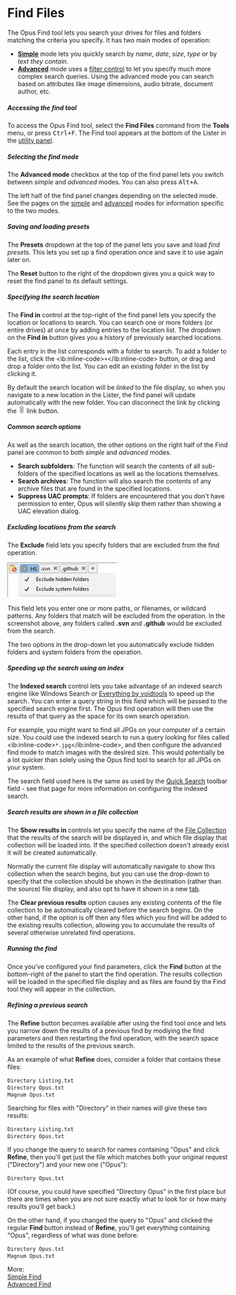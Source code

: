 # Find Files

The Opus Find tool lets you search your drives for files and folders matching the criteria you specify. It has two main modes of operation:

- **[Simple](/Manual/basic_concepts/searching_and_filtering/find_files/simple_find.md)** mode lets you quickly search by *name*, *date*, *size*, *type* or by *text they contain*.
- **[Advanced](/Manual/basic_concepts/searching_and_filtering/find_files/advanced_find/RAEDME.md)** mode uses a [filter control](/Manual/file_operations/filtered_operations/RAEDME.md) to let you specify much more complex search queries. Using the advanced mode you can search based on attributes like image dimensions, audio bitrate, document author, etc.

##### Accessing the find tool

To access the Opus Find tool, select the **Find Files** command from the **Tools** menu, or press <kbd>Ctrl+F</kbd>. The Find tool appears at the bottom of the Lister in the [utility panel](../the_lister/utility_panel.md).

##### Selecting the find mode

The **Advanced mode** checkbox at the top of the find panel lets you switch between *simple* and *advanced* modes. You can also press <kbd>Alt+A</kbd>.

The left half of the find panel changes depending on the selected mode. See the pages on the [simple](/Manual/basic_concepts/searching_and_filtering/find_files/simple_find.md) and [advanced](/Manual/basic_concepts/searching_and_filtering/find_files/advanced_find/RAEDME.md) modes for information specific to the two modes.

##### Saving and loading presets

The **Presets** dropdown at the top of the panel lets you save and load *find presets*. This lets you set up a find operation once and save it to use again later on.

The **Reset** button to the right of the dropdown gives you a quick way to reset the find panel to its default settings.

##### Specifying the search location

The **Find in** control at the top-right of the find panel lets you specify the location or locations to search. You can search one or more folders (or entire drives) at once by adding entries to the location list. The dropdown on the **Find in** button gives you a history of previously searched locations.

Each entry in the list corresponds with a folder to search. To add a folder to the list, click the \<ib:inline-code\>`+`\</ib:inline-code\> button, or drag and drop a folder onto the list. You can edit an existing folder in the list by clicking it.

By default the search location will be *linked* to the file display, so when you navigate to a new location in the Lister, the find panel will update automatically with the new folder. You can disconnect the link by clicking the ![](/Manual/images/media/13/pathlink-linked.png) link button.

##### Common search options

As well as the search location, the other options on the right half of the Find panel are common to both *simple* and *advanced* modes.

- **Search subfolders**: The function will search the contents of all sub-folders of the specified locations as well as the locations themselves.
- **Search archives**: The function will also search the contents of any archive files that are found in the specified locations.
- **Suppress UAC prompts**: If folders are encountered that you don't have permission to enter, Opus will silently skip them rather than showing a UAC elevation dialog.

##### Excluding locations from the search

The **Exclude** field lets you specify folders that are excluded from the find operation.

![](/Manual/images/media/13/sync_exclude.png)

This field lets you enter one or more paths, or filenames, or wildcard patterns. Any folders that match will be excluded from the operation. In the screenshot above, any folders called **.svn** and **.github** would be excluded from the search.

The two options in the drop-down let you automatically exclude hidden folders and system folders from the operation.

##### Speeding up the search using an index

The **Indexed search** control lets you take advantage of an indexed search engine like Windows Search or [Everything by voidtools](https://voidtools.com) to speed up the search. You can enter a query string in this field which will be passed to the specified search engine first. The Opus find operation will then use the results of that query as the space for its own search operation.

For example, you might want to find all JPGs on your computer of a certain size. You could use the indexed search to run a query looking for files called \<ib:inline-code\>`*.jpg`\</ib:inline-code\>, and then configure the advanced find mode to match images with the desired size. This would potentially be a lot quicker than solely using the Opus find tool to search for all JPGs on your system.

The search field used here is the same as used by the [Quick Search](windows_search.md) toolbar field - see that page for more information on configuring the indexed search.

##### Search results are shown in a file collection

The **Show results in** controls let you specify the name of the [File Collection](../virtual_file_system/file_collections/RAEDME.md) that the results of the search will be displayed in, and which file display that collection will be loaded into. If the specified collection doesn't already exist it will be created automatically.

Normally the current file display will automatically navigate to show this collection when the search begins, but you can use the drop-down to specify that the collection should be shown in the destination (rather than the source) file display, and also opt to have it shown in a new [tab](../the_lister/tabs/RAEDME.md).

The **Clear previous results** option causes any existing contents of the file collection to be automatically cleared before the search begins. On the other hand, if the option is off then any files which you find will be added to the existing results collection, allowing you to accumulate the results of several otherwise unrelated find operations.

##### Running the find

Once you've configured your find parameters, click the **Find** button at the bottom-right of the panel to start the find operation. The results collection will be loaded in the specified file display and as files are found by the Find tool they will appear in the collection.

##### Refining a previous search

The **Refine** button becomes available after using the find tool once and lets you narrow down the results of a previous find by modiying the find parameters and then restarting the find operation, with the search space limited to the results of the previous search.

As an example of what **Refine** does, consider a folder that contains these files:

    Directory Listing.txt 
    Directory Opus.txt 
    Magnum Opus.txt

Searching for files with "Directory" in their names will give these two results:

    Directory Listing.txt 
    Directory Opus.txt

If you change the query to search for names containing "Opus" and click **Refine**, then you'll get just the file which matches both your original request ("Directory") and your new one ("Opus"):

    Directory Opus.txt

(Of course, you could have specified "Directory Opus" in the first place but there are times when you are not sure exactly what to look for or how many results you'll get back.)

On the other hand, if you changed the query to "Opus" and clicked the regular **Find** button instead of **Refine**, you'll get everything containing "Opus", regardless of what was done before:

    Directory Opus.txt 
    Magnum Opus.txt

More:  
[Simple Find](/Manual/basic_concepts/searching_and_filtering/find_files/simple_find.md)  
[Advanced Find](/Manual/basic_concepts/searching_and_filtering/find_files/advanced_find/RAEDME.md)  
